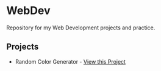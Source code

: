 # WebDev

Repository for my Web Development projects and practice.

## Projects
- Random Color Generator - [View this Project](https://github.com/coderAbhii/WebDev/tree/main/RandomCol%20Generator)
